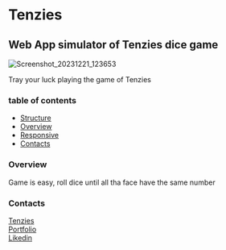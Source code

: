 <h1>Tenzies</h1>

<h2>Web App simulator of Tenzies dice game</h2>

![Screenshot_20231221_123653](https://github.com/So-Ca/tenzies/assets/121359947/bf7e34a3-1bbd-40b8-a2eb-5a203c49880b)

<p>
  Tray your luck playing the game of Tenzies 
</p>

  <h3>table of contents</h3>
  <ul>
  <li><a href="#structure">Structure</a></li>
  <li><a href="#overview">Overview</a></li>
  <li><a href="#responsive">Responsive</a></li>
  <li><a href="#contacts">Contacts</a></li>
  </ul>

  <a name="overview"></a>
  <h3>Overview</h3>

  <p>
    Game is easy, roll dice until all tha face have the same number
  </p>

  <a name="contacts"></a>
  <h3>Contacts</h3>

  <a href="https://tenzies-game-example.netlify.app/">Tenzies</a><br>
  <a href="so-ca-portfolio.netlify.app">Portfolio</a><br>
  <a href="https://www.linkedin.com/in/sonny-caputo-554315185">Likedin</a><br>

